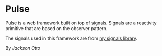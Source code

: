 # Pulse

Pulse is a web framework built on top of signals. Signals are a reactivity primitive that are based on the observer pattern.

The signals used in this framework are from [my signals library](https://github.com/JacksonO123/signals).

By _Jackson Otto_
